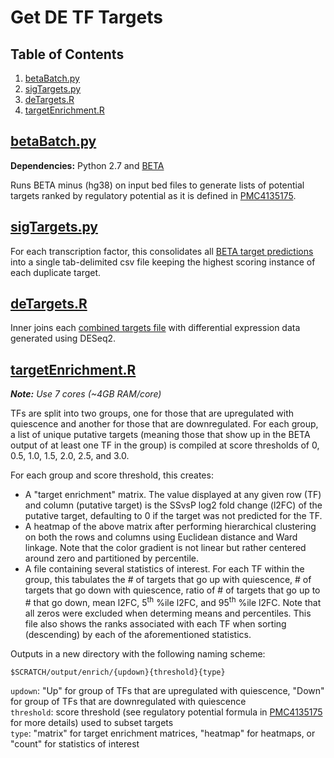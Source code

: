 # Get DE TF Targets

## Table of Contents
1. [betaBatch.py](#betaBatchpy)
1. [sigTargets.py](#sigTargetspy)
1. [deTargets.R](#deTargetsR)
1. [targetEnrichment.R](#targetEnrichmentR)

## [betaBatch.py](betaBatch.py)
**Dependencies:** Python 2.7 and [BETA](http://cistrome.org/BETA/)

Runs BETA minus (hg38) on input bed files to generate lists of potential targets ranked by regulatory potential as it is defined in [PMC4135175](https://www.ncbi.nlm.nih.gov/pmc/articles/PMC4135175/).

## [sigTargets.py](sigTargets.py)
For each transcription factor, this consolidates all [BETA target predictions](#betaBatchpy) into a single tab-delimited csv file keeping the highest scoring instance of each duplicate target.

## [deTargets.R](deTargets.R)
Inner joins each [combined targets file](#sigTargetspy) with differential expression data generated using DESeq2.

## [targetEnrichment.R](targetEnrichment.R)
_**Note:** Use 7 cores (~4GB RAM/core)_

TFs are split into two groups, one for those that are upregulated with quiescence and another for those that are downregulated. For each group, a list of unique putative targets (meaning those that show up in the BETA output of at least one TF in the group) is compiled at score thresholds of 0, 0.5, 1.0, 1.5, 2.0, 2.5, and 3.0. 

For each group and score threshold, this creates:
* A "target enrichment" matrix. The value displayed at any given row (TF) and column (putative target) is the SSvsP log2 fold change (l2FC) of the putative target, defaulting to 0 if the target was not predicted for the TF.
* A heatmap of the above matrix after performing hierarchical clustering on both the rows and columns using Euclidean distance and Ward linkage. Note that the color gradient is not linear but rather centered around zero and partitioned by percentile.
* A file containing several statistics of interest. For each TF within the group, this tabulates the # of targets that go up with quiescence, # of targets that go down with quiescence, ratio of # of targets that go up to # that go down, mean l2FC, 5<sup>th</sup> %ile l2FC, and 95<sup>th</sup> %ile l2FC. Note that all zeros were excluded when determing means and percentiles. This file also shows the ranks associated with each TF when sorting (descending) by each of the aforementioned statistics. 

Outputs in a new directory with the following naming scheme:

    $SCRATCH/output/enrich/{updown}{threshold}{type}

`updown`: "Up" for group of TFs that are upregulated with quiescence, "Down" for group of TFs that are downregulated with quiescence  
`threshold`: score threshold (see regulatory potential formula in [PMC4135175](https://www.ncbi.nlm.nih.gov/pmc/articles/PMC4135175/) for more details) used to subset targets  
`type`: "matrix" for target enrichment matrices, "heatmap" for heatmaps, or "count" for statistics of interest